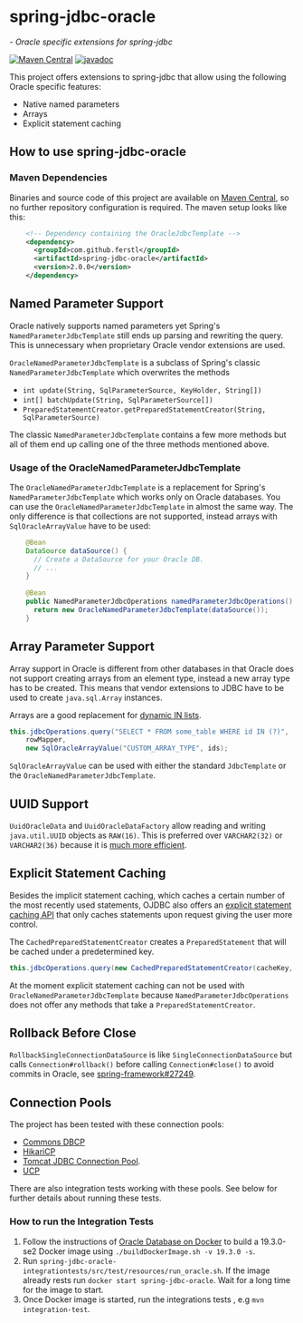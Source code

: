# spring-jdbc-oracle
*- Oracle specific extensions for spring-jdbc*

[![Maven Central](https://maven-badges.herokuapp.com/maven-central/com.github.ferstl/spring-jdbc-oracle/badge.svg)](https://maven-badges.herokuapp.com/maven-central/com.github.ferstl/spring-jdbc-oracle) [![javadoc](https://javadoc.io/badge2/com.github.ferstl/spring-jdbc-oracle/javadoc.svg)](https://javadoc.io/doc/com.github.ferstl/spring-jdbc-oracle) 

This project offers extensions to spring-jdbc that allow using the following Oracle specific features:

* Native named parameters
* Arrays
* Explicit statement caching


## How to use spring-jdbc-oracle

### Maven Dependencies
Binaries and source code of this project are available on [Maven Central](http://central.maven.org/maven2/com/github/ferstl/spring-jdbc-oracle/), so no further repository configuration is required. The maven setup looks like this:

```xml
    <!-- Dependency containing the OracleJdbcTemplate -->
    <dependency>
      <groupId>com.github.ferstl</groupId>
      <artifactId>spring-jdbc-oracle</artifactId>
      <version>2.0.0</version>
    </dependency>
```

## Named Parameter Support

Oracle natively supports named parameters yet Spring's `NamedParameterJdbcTemplate` still ends up parsing and rewriting the query. This is unnecessary when proprietary Oracle vendor extensions are used.

`OracleNamedParameterJdbcTemplate` is a subclass of Spring's classic `NamedParameterJdbcTemplate` which overwrites the methods
* `int update(String, SqlParameterSource, KeyHolder, String[])`
* `int[] batchUpdate(String, SqlParameterSource[])`
* `PreparedStatementCreator.getPreparedStatementCreator(String, SqlParameterSource)`

The classic `NamedParameterJdbcTemplate` contains a few more methods but all of them end up calling one of the three methods mentioned above.


### Usage of the OracleNamedParameterJdbcTemplate

The `OracleNamedParameterJdbcTemplate` is a replacement for Spring's `NamedParameterJdbcTemplate` which works only on Oracle databases. You can use the `OracleNamedParameterJdbcTemplate` in almost the same way. The only difference is that collections are not supported, instead arrays with `SqlOracleArrayValue` have to be used:

```java
    @Bean
    DataSource dataSource() {
      // Create a DataSource for your Oracle DB.
      // ...
    }
    
    @Bean
    public NamedParameterJdbcOperations namedParameterJdbcOperations() {
      return new OracleNamedParameterJdbcTemplate(dataSource());
    }
```


## Array Parameter Support

Array support in Oracle is different from other databases in that Oracle does not support creating arrays from an element type, instead a new array type has to be created. This means that vendor extensions to JDBC have to be used to create `java.sql.Array` instances.

Arrays are a good replacement for [dynamic IN lists](https://blog.jooq.org/2018/04/13/when-using-bind-variables-is-not-enough-dynamic-in-lists/).

```java
this.jdbcOperations.query("SELECT * FROM some_table WHERE id IN (?)",
    rowMapper,
    new SqlOracleArrayValue("CUSTOM_ARRAY_TYPE", ids);
```

`SqlOracleArrayValue` can be used with either the standard `JdbcTemplate` or the `OracleNamedParameterJdbcTemplate`.

## UUID Support

`UuidOracleData` and `UuidOracleDataFactory` allow reading and writing `java.util.UUID` objects as `RAW(16)`. This is preferred over `VARCHAR2(32)` or `VARCHAR2(36)` because it is [much more efficient](https://medium.com/@FranckPachot/uuid-aka-guid-vs-oracle-sequence-number-ab11aa7dbfe7).

## Explicit Statement Caching

Besides the implicit statement caching, which caches a certain number of the most recently used statements, OJDBC also offers an [explicit statement caching API](https://docs.oracle.com/en/database/oracle/oracle-database/18/jjdbc/statement-and-resultset-caching.html#GUID-DFBC7F09-5F27-42E1-8044-24733A6AE5F8) that only caches statements upon request giving the user more control.

The `CachedPreparedStatementCreator` creates a `PreparedStatement` that will be cached under a predetermined key.

```java
this.jdbcOperations.query(new CachedPreparedStatementCreator(cacheKey, SQL), rowMapper);
```

At the moment explicit statement caching can not be used with `OracleNamedParameterJdbcTemplate` because `NamedParameterJdbcOperations` does not offer any methods that take a `PreparedStatementCreator`.

## Rollback Before Close

`RollbackSingleConnectionDataSource` is like `SingleConnectionDataSource` but calls `Connection#rollback()` before calling `Connection#close()` to avoid commits in Oracle, see [spring-framework#27249](https://github.com/spring-projects/spring-framework/issues/27249).

## Connection Pools

The project has been tested with these connection pools:
* [Commons DBCP](https://commons.apache.org/proper/commons-dbcp/)
* [HikariCP](https://github.com/brettwooldridge/HikariCP)
* [Tomcat JDBC Connection Pool](https://tomcat.apache.org/tomcat-9.0-doc/jdbc-pool.html).
* [UCP](https://docs.oracle.com/en/database/oracle/oracle-database/21/jjucp/intro.html)

There are also integration tests working with these pools. See below for further details about running these tests.

### How to run the Integration Tests
1. Follow the instructions of [Oracle Database on Docker](https://github.com/oracle/docker-images/tree/master/OracleDatabase/SingleInstance) to build a 19.3.0-se2 Docker image using `./buildDockerImage.sh -v 19.3.0 -s`.
1. Run `spring-jdbc-oracle-integrationtests/src/test/resources/run_oracle.sh`. If the image already rests run `docker start spring-jdbc-oracle`. Wait for a long time for the image to start.
1. Once Docker image is started, run the integrations tests , e.g `mvn integration-test`.

